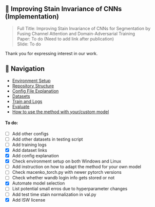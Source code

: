 ## 🔬 Improving Stain Invariance of CNNs (Implementation)

> Full Title: Improving Stain Invariance of CNNs for Segmentation by Fusing Channel Attention and Domain-Adversarial Training <br>
> Paper: To do (Need to add link after publication) <br>
> Slide: To do <br>

Thank you for expressing interest in our work.

## 📖 Navigation
- [Environment Setup](./docs/environment.md)
- [Repository Structure](./docs/structure.md)
- [Config File Explanation](./docs/config_explanation.md)
- [Datasets](./docs/datasets.md)
- [Train and Logs](./docs/train.md)
- [Evaluate](./docs/eval.md)
- [How to use the method with your/custom model](./docs/integration.md)

#### To do:
- [ ] Add other configs
- [ ] Add other datasets in testing script
- [ ] Add training logs
- [x] Add dataset links
- [x] Add config explanation
- [x] Check environment setup on both Windows and Linux
- [ ] Add instruction on how to adapt the method for your own model
- [ ] Check macenko_torch.py with newer pytorch versions
- [ ] Check whether wandb login info gets stored or not
- [x] Automate model selection
- [ ] List potential small erros due to hyperparameter changes
- [ ] Add test time stain normalization in val.py
- [x] Add ISW license
